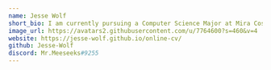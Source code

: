 ```yaml
---
name: Jesse Wolf
short_bio: I am currently pursuing a Computer Science Major at Mira Costa Community College. I have plans to transfer to UCSD or UCI to finish my degree.
image_url: https://avatars2.githubusercontent.com/u/7764600?s=460&v=4
website: https://jesse-wolf.github.io/online-cv/
github: Jesse-Wolf
discord: Mr.Meeseeks#9255
---
```

